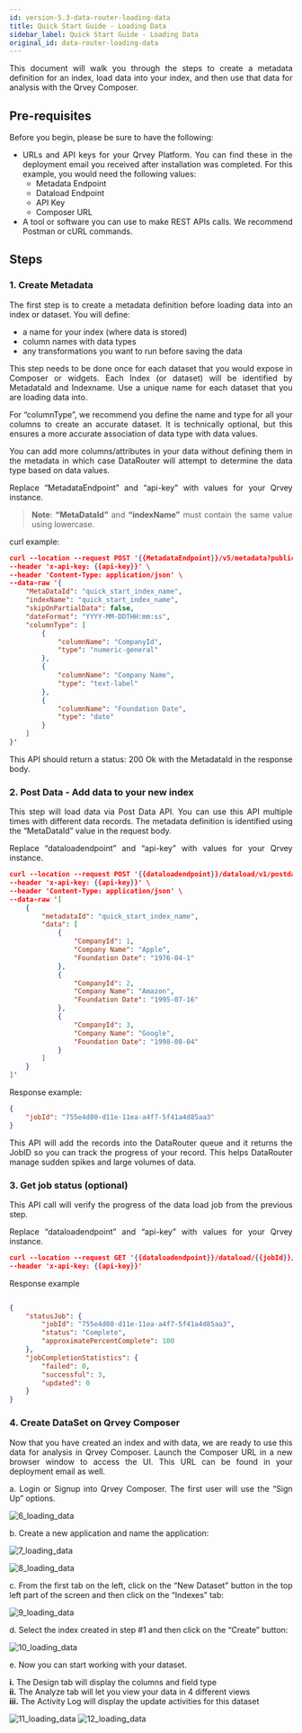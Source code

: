 ```yaml
---
id: version-5.3-data-router-loading-data
title: Quick Start Guide - Loading Data
sidebar_label: Quick Start Guide - Loading Data
original_id: data-router-loading-data
---
```


<div style="text-align: justify">

This document will walk you through the steps to create a metadata definition for an index, load data into your index, and then use that data for analysis with the Qrvey Composer.

## Pre-requisites
Before you begin, please be sure to have the following:
* URLs and API keys for your Qrvey Platform. You can find these in the deployment email you received after installation was completed. For this example, you would need the following values:
  * Metadata Endpoint
  * Dataload Endpoint
  * API Key 
  * Composer URL
* A tool or software you can use to make REST APIs calls. We recommend Postman or cURL commands.

## Steps

### 1. Create Metadata

The first step is to create a metadata definition before loading data into an index or dataset. You will define:
* a name for your index (where data is stored)
* column names with data types 
* any transformations you want to run before saving the data

This step needs to be done once for each dataset that you would expose in Composer or widgets. Each Index (or dataset) will be identified by MetadataId and Indexname. Use a unique name for each dataset that you are loading data into. 

For “columnType”, we recommend you define the name and type for all your columns to create an accurate dataset. It is technically optional, but this ensures a more accurate association of data type with data values. 

You can add more columns/attributes in your data without defining them in the metadata in which case DataRouter will attempt to determine the data type based on data values.

Replace “MetadataEndpoint” and “api-key” with values for your Qrvey instance. 

> **Note**: **“MetaDataId”** and **“indexName”** must contain the same value using lowercase.

curl example: 

```json
curl --location --request POST '{{MetadataEndpoint}}/v5/metadata?publicConnection=true' \
--header 'x-api-key: {{api-key}}' \
--header 'Content-Type: application/json' \
--data-raw '{
    "MetaDataId": "quick_start_index_name",
    "indexName": "quick_start_index_name",
    "skipOnPartialData": false,
    "dateFormat": "YYYY-MM-DDTHH:mm:ss",
    "columnType": [
        {
            "columnName": "CompanyId",
            "type": "numeric-general"
        },
        {
            "columnName": "Company Name",
            "type": "text-label"
        },
        {
            "columnName": "Foundation Date",
            "type": "date"
        }
    ]
}'
```



This API should return a status: 200 Ok with the MetadataId in the response body.

### 2. Post Data - Add data to your new index
This step will load data via Post Data API. You can use this API multiple times with different data records. The metadata definition is identified using the “MetaDataId” value in the request body. 

Replace “dataloadendpoint” and “api-key” with values for your Qrvey instance.

```JSON
curl --location --request POST '{{dataloadendpoint}}/dataload/v1/postdata' \
--header 'x-api-key: {{api-key}}' \
--header 'Content-Type: application/json' \
--data-raw '[
    {
        "metadataId": "quick_start_index_name",
        "data": [
            {
                "CompanyId": 1,
                "Company Name": "Apple",
                "Foundation Date": "1976-04-1"
            },
            {
                "CompanyId": 2,
                "Company Name": "Amazon",
                "Foundation Date": "1995-07-16"
            },
            {
                "CompanyId": 3,
                "Company Name": "Google",
                "Foundation Date": "1998-08-04"
            }
        ]
    }
]'
```
Response example:

```JSON
{
    "jobId": "755e4d80-d11e-11ea-a4f7-5f41a4d85aa3"
}
```
This API will add the records into the DataRouter queue and it returns the JobID so you can track the progress of your record. This helps DataRouter manage sudden spikes and large volumes of data. 

### 3. Get job status (optional)

This API call will verify the progress of the data load job from the previous step.

Replace “dataloadendpoint” and “api-key” with values for your Qrvey instance.

```JSON
curl --location --request GET '{{dataloadendpoint}}/dataload/{{jobId}}/status' \
--header 'x-api-key: {{api-key}}'
```

Response example

```JSON

{
    "statusJob": {
        "jobId": "755e4d80-d11e-11ea-a4f7-5f41a4d85aa3",
        "status": "Complete",
        "approximatePercentComplete": 100
    },
    "jobCompletionStatistics": {
        "failed": 0,
        "successful": 3,
        "updated": 0
    }
}

```

### 4. Create DataSet on Qrvey Composer
Now that you have created an index and with data, we are ready to use this data for analysis in Qrvey Composer. Launch the Composer URL in a new browser window to access the UI.
This URL can be found in your deployment email as well.


a. Login or Signup into Qrvey Composer. The first user will use the “Sign Up” options.


![6_loading_data](https://s3.amazonaws.com/cdn.qrvey.com/documentation_assets/data-router/Quick+Start+Guide%3A+Loading+Data/qsg_6.png#thumbnail)

b. Create a new application and name the application:


![7_loading_data](https://s3.amazonaws.com/cdn.qrvey.com/documentation_assets/data-router/Quick+Start+Guide%3A+Loading+Data/qsg_7.png#thumbnail)

![8_loading_data](https://s3.amazonaws.com/cdn.qrvey.com/documentation_assets/data-router/Quick+Start+Guide%3A+Loading+Data/qsg_8.png#thumbnail)

c. From the first tab on the left, click on the “New Dataset” button in the top left part of the screen and then click on the “Indexes” tab:

![9_loading_data](https://s3.amazonaws.com/cdn.qrvey.com/documentation_assets/data-router/Quick+Start+Guide%3A+Loading+Data/qsg_9.png#thumbnail)

d. Select the index created in step #1 and then click on the “Create” button:

![10_loading_data](https://s3.amazonaws.com/cdn.qrvey.com/documentation_assets/data-router/Quick+Start+Guide%3A+Loading+Data/qsg_10.png#thumbnail)

e. Now you can start working with your dataset. 

**i.** The Design tab will display the columns and field type
<br>
**ii.** The Analyze tab will let you view your data in 4 different views
<br>
**iii.** The Activity Log will display the update activities for this dataset


![11_loading_data](https://s3.amazonaws.com/cdn.qrvey.com/documentation_assets/data-router/Quick+Start+Guide%3A+Loading+Data/qsg_11.png#thumbnail)
![12_loading_data](https://s3.amazonaws.com/cdn.qrvey.com/documentation_assets/data-router/Quick+Start+Guide%3A+Loading+Data/qsg_12.png#thumbnail)
